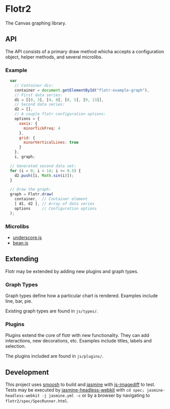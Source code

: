 Flotr2
======

The Canvas graphing library.

API
---

The API consists of a primary draw method whicha accepts a configuration object, helper methods, and several microlibs.

### Example

```javascript
  var
    // Container div:
    container = document.getElementById("flotr-example-graph"),
    // First data series:
    d1 = [[0, 3], [4, 8], [8, 5], [9, 13]],
    // Second data series:
    d2 = [],
    // A couple flotr configuration options:
    options = {
      xaxis: {
        minorTickFreq: 4
      }, 
      grid: {
        minorVerticalLines: true
      }
    },
    i, graph;

  // Generated second data set:
  for (i = 0; i < 14; i += 0.5) {
    d2.push([i, Math.sin(i)]);
  }

  // Draw the graph:
  graph = Flotr.draw(
    container,  // Container element
    [ d1, d2 ], // Array of data series
    options     // Configuration options
  );
```

### Microlibs

* [underscore.js](http://documentcloud.github.com/underscore/)
* [bean.js](http://documentcloud.github.com/underscore/)

Extending
---------

Flotr may be extended by adding new plugins and graph types.

### Graph Types

Graph types define how a particular chart is rendered.  Examples include line, bar, pie.

Existing graph types are found in `js/types/`.

### Plugins

Plugins extend the core of flotr with new functionality.  They can add interactions, new decorations, etc.  Examples 
include titles, labels and selection.

The plugins included are found in `js/plugins/`.

Development
-----------

This project uses [smoosh](https://github.com/fat/smoosh) to build and [jasmine](http://pivotal.github.com/jasmine/) 
with [js-imagediff](https://github.com/HumbleSoftware/js-imagediff) to test.  Tests may be executed by 
[jasmine-headless-webkit](http://johnbintz.github.com/jasmine-headless-webkit/) with 
`cd spec; jasmine-headless-webkit -j jasmine.yml -c` or by a browser by navigating to 
`flotr2/spec/SpecRunner.html`.
